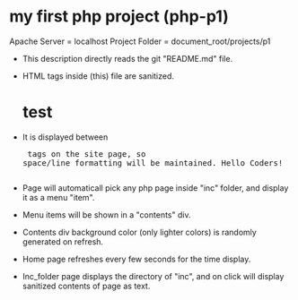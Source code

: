 # my first php project (php-p1)

Apache Server  = localhost
Project Folder = document_root/projects/p1

* This description directly reads the git "README.md" file.
* HTML tags inside (this) file are sanitized.
   <h1>test</h1>
* It is displayed between <pre> tags on the site page, so space/line formatting will be maintained.
                    Hello    Coders!


* Page will automaticall pick any php page inside "inc" folder, and display it as a menu "item".
* Menu items will be shown in a "contents" div.
* Contents div background color (only lighter colors) is randomly generated on refresh.
* Home page refreshes every few seconds for the time display.
* Inc_folder page displays the directory of "inc", and on click will display sanitized contents of page as text.


